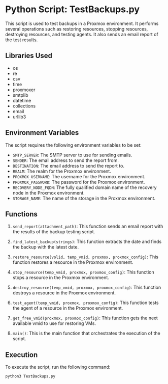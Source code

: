 # Python Script: TestBackups.py

This script is used to test backups in a Proxmox environment. It performs several operations such as restoring resources, stopping resources, destroying resources, and testing agents. It also sends an email report of the test results.

## Libraries Used

- os
- re
- csv
- time
- proxmoxer
- smtplib
- datetime
- collections
- email
- urllib3

## Environment Variables

The script requires the following environment variables to be set:

- `SMTP_SERVER`: The SMTP server to use for sending emails.
- `SENDER`: The email address to send the report from.
- `DESTINATION`: The email address to send the report to.
- `REALM`: The realm for the Proxmox environment.
- `PROXMOX_USERNAME`: The username for the Proxmox environment.
- `PROXMOX_PASSWORD`: The password for the Proxmox environment.
- `RECOVERY_NODE_FQDN`: The fully qualified domain name of the recovery node in the Proxmox environment.
- `STORAGE_NAME`: The name of the storage in the Proxmox environment.

## Functions

1. `send_report(attachment_path)`: This function sends an email report with the results of the backup testing script.

2. `find_latest_backup(strings)`: This function extracts the date and finds the backup with the latest date.

3. `restore_resource(volid, temp_vmid, proxmox, proxmox_config)`: This function restores a resource in the Proxmox environment.

4. `stop_resource(temp_vmid, proxmox, proxmox_config)`: This function stops a resource in the Proxmox environment.

5. `destroy_resource(temp_vmid, proxmox, proxmox_config)`: This function destroys a resource in the Proxmox environment.

6. `test_agent(temp_vmid, proxmox, proxmox_config)`: This function tests the agent of a resource in the Proxmox environment.

7. `get_free_vmid(proxmox, proxmox_config)`: This function gets the next available vmid to use for restoring VMs.

8. `main()`: This is the main function that orchestrates the execution of the script.

## Execution

To execute the script, run the following command:

```bash
python3 TestBackups.py
